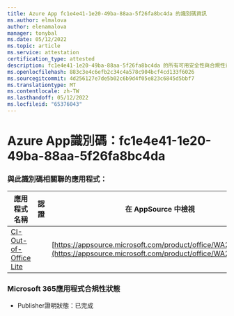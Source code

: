 ```yaml
---
title: Azure App fc1e4e41-1e20-49ba-88aa-5f26fa8bc4da 的識別碼資訊
ms.author: elmalova
author: elenamalova
manager: tonybal
ms.date: 05/12/2022
ms.topic: article
ms.service: attestation
certification_type: attested
description: fc1e4e41-1e20-49ba-88aa-5f26fa8bc4da 的所有可用安全性與合規性資訊。
ms.openlocfilehash: 883c3e4c6efb2c34c4a578c904bcf4cd133f6026
ms.sourcegitcommit: 4d256127e7de5b02c6b9d4f05e823c6845d5bbf7
ms.translationtype: MT
ms.contentlocale: zh-TW
ms.lasthandoff: 05/12/2022
ms.locfileid: "65376043"
---
```

# <a name="azure-app-id-fc1e4e41-1e20-49ba-88aa-5f26fa8bc4da"></a>Azure App識別碼：fc1e4e41-1e20-49ba-88aa-5f26fa8bc4da


### <a name="apps-associated-with-this-id"></a>與此識別碼相關聯的應用程式：
| **應用程式名稱** | **認證** | **在 AppSource 中檢視** |
|--------------|---------------|-----------------------|
| [CI-Out-of-Office Lite](../forward/WA200002748.md) |  | [https://appsource.microsoft.com/product/office/WA200002748](https://appsource.microsoft.com/product/office/WA200002748) |

### <a name="microsoft-365-app-compliance-status"></a>Microsoft 365應用程式合規性狀態
- Publisher證明狀態：已完成
